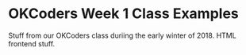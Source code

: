 # OKCoders Week 1 Class Examples

Stuff from our OKCoders class duriing the early winter of 2018.  HTML frontend stuff.